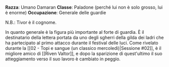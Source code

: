 **Razza**: Umano Damaran
**Classe**: Paladone (perché lui non è solo grosso, lui è enorme)
**Occupazione**: Generale delle guardie

N.B.: Tivor è il cognome.

In quanto generale è la figura più importante al forte di guardia. È il destinatario della lettera portata da uno degli sgherri della gilda dei ladri che ha partecipato al primo attacco durante il festival delle luci.
Come rivelato durante la [[02 - Topi e sangue (un classico mercoledì)|Sessione #02]], è il migliore amico di [[Riven Valtor]], e dopo la sparizione di quest'ultimo il suo atteggiamento verso il suo lavoro è cambiato in peggio.